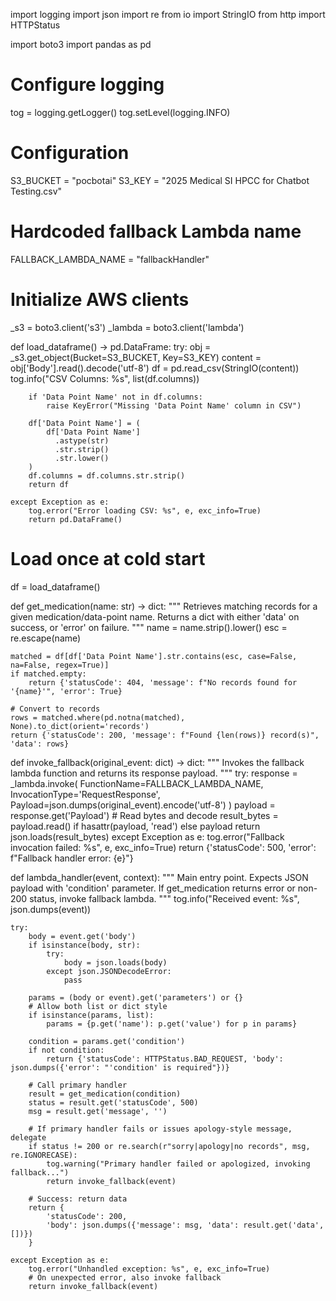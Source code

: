 import logging
import json
import re
from io import StringIO
from http import HTTPStatus

import boto3
import pandas as pd

# Configure logging
tog = logging.getLogger()
tog.setLevel(logging.INFO)

# Configuration
S3_BUCKET = "pocbotai"
S3_KEY = "2025 Medical SI HPCC for Chatbot Testing.csv"
# Hardcoded fallback Lambda name
FALLBACK_LAMBDA_NAME = "fallbackHandler"

# Initialize AWS clients
_s3 = boto3.client('s3')
_lambda = boto3.client('lambda')


def load_dataframe() -> pd.DataFrame:
    try:
        obj = _s3.get_object(Bucket=S3_BUCKET, Key=S3_KEY)
        content = obj['Body'].read().decode('utf-8')
        df = pd.read_csv(StringIO(content))
        tog.info("CSV Columns: %s", list(df.columns))
        
        if 'Data Point Name' not in df.columns:
            raise KeyError("Missing 'Data Point Name' column in CSV")

        df['Data Point Name'] = (
            df['Data Point Name']
              .astype(str)
              .str.strip()
              .str.lower()
        )
        df.columns = df.columns.str.strip()
        return df

    except Exception as e:
        tog.error("Error loading CSV: %s", e, exc_info=True)
        return pd.DataFrame()

# Load once at cold start
df = load_dataframe()


def get_medication(name: str) -> dict:
    """
    Retrieves matching records for a given medication/data-point name.
    Returns a dict with either 'data' on success, or 'error' on failure.
    """
    name = name.strip().lower()
    esc = re.escape(name)

    matched = df[df['Data Point Name'].str.contains(esc, case=False, na=False, regex=True)]
    if matched.empty:
        return {'statusCode': 404, 'message': f"No records found for '{name}'", 'error': True}

    # Convert to records
    rows = matched.where(pd.notna(matched), None).to_dict(orient='records')
    return {'statusCode': 200, 'message': f"Found {len(rows)} record(s)", 'data': rows}


def invoke_fallback(original_event: dict) -> dict:
    """
    Invokes the fallback lambda function and returns its response payload.
    """
    try:
        response = _lambda.invoke(
            FunctionName=FALLBACK_LAMBDA_NAME,
            InvocationType='RequestResponse',
            Payload=json.dumps(original_event).encode('utf-8')
        )
        payload = response.get('Payload')
        # Read bytes and decode
        result_bytes = payload.read() if hasattr(payload, 'read') else payload
        return json.loads(result_bytes)
    except Exception as e:
        tog.error("Fallback invocation failed: %s", e, exc_info=True)
        return {'statusCode': 500, 'error': f"Fallback handler error: {e}"}


def lambda_handler(event, context):
    """
    Main entry point. Expects JSON payload with 'condition' parameter.
    If get_medication returns error or non-200 status, invoke fallback lambda.
    """
    tog.info("Received event: %s", json.dumps(event))

    try:
        body = event.get('body')
        if isinstance(body, str):
            try:
                body = json.loads(body)
            except json.JSONDecodeError:
                pass

        params = (body or event).get('parameters') or {}
        # Allow both list or dict style
        if isinstance(params, list):
            params = {p.get('name'): p.get('value') for p in params}

        condition = params.get('condition')
        if not condition:
            return {'statusCode': HTTPStatus.BAD_REQUEST, 'body': json.dumps({'error': "'condition' is required"})}

        # Call primary handler
        result = get_medication(condition)
        status = result.get('statusCode', 500)
        msg = result.get('message', '')

        # If primary handler fails or issues apology-style message, delegate
        if status != 200 or re.search(r"sorry|apology|no records", msg, re.IGNORECASE):
            tog.warning("Primary handler failed or apologized, invoking fallback...")
            return invoke_fallback(event)

        # Success: return data
        return {
            'statusCode': 200,
            'body': json.dumps({'message': msg, 'data': result.get('data', [])})
        }

    except Exception as e:
        tog.error("Unhandled exception: %s", e, exc_info=True)
        # On unexpected error, also invoke fallback
        return invoke_fallback(event)
